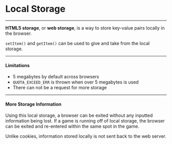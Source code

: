 # Local Storage

---

**HTML5 storage**, or **web storage**, is a way to store key-value pairs locally in the browser.

`setItem()` and `getItem()` can be used to give and take from the local storage.

---

#### Limitations

- 5 megabytes by default across browsers
- `QUOTA_EXCEED_ERR` is thrown when over 5 megabytes is used
- There can not be a request for more storage

---

#### More Storage Information

Using this local storage, a browser can be exited without any inputted information being lost. If a game is running off of local storage, the browser can be exited and re-entered within the same spot in the game.

Unlike cookies, information stored locally is not sent back to the web server.